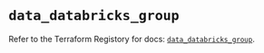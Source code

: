 # `data_databricks_group`

Refer to the Terraform Registory for docs: [`data_databricks_group`](https://registry.terraform.io/providers/databricks/databricks/1.23.0/docs/data-sources/group).
